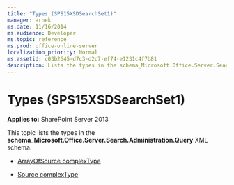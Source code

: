```yaml
---
title: "Types (SPS15XSDSearchSet1)"
manager: arnek
ms.date: 11/16/2014
ms.audience: Developer
ms.topic: reference
ms.prod: office-online-server
localization_priority: Normal
ms.assetid: c03b2645-d7c3-d2c7-ef74-e1231c4f7b81
description: Lists the types in the schema_Microsoft.Office.Server.Search.Administration.Query XML schema.
---
```


# Types (SPS15XSDSearchSet1)
  
**Applies to:** SharePoint Server 2013

This topic lists the types in the **schema_Microsoft.Office.Server.Search.Administration.Query** XML schema. 
  
- [ArrayOfSource complexType](arrayofsource-complextype-sps15xsdsearchset1.md)
    
- [Source complexType](source-complextype-sps15xsdsearchset1.md)
    

